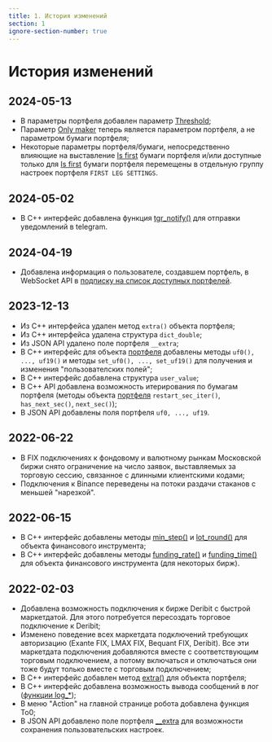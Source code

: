 ```yaml
---
title: 1. История изменений
section: 1
ignore-section-number: true
---
```


# История изменений

## 2024-05-13

- В параметры портфеля добавлен параметр [Threshold](05-params-description.md#p.threshold);
- Параметр [Only maker](05-params-description.md#p.maker) теперь является параметром портфеля, а не параметром бумаги портфеля;
- Некоторые параметры портфеля/бумаги, непосредственно влияющие на выставление [Is first](05-params-description.md#is-first) бумаги портфеля и/или доступные только для [Is first](05-params-description.md#is-first) бумаги портфеля
перемещены в отдельную группу настроек портфеля `FIRST LEG SETTINGS`.

## 2024-05-02

- В C++ интерфейс добавлена функция [tgr_notify()](08-c-api.md#__TGR_NOTIFY__) для отправки уведомлений в telegram.

## 2024-04-19

- Добавлена информация о пользователе, создавшем портфель, в WebSocket API в [подписку на список доступных портфелей](10-api.md#подписка-на-список-доступных-портфелей).

## 2023-12-13

- Из C++ интерфейса удален метод `extra()` объекта портфеля;
- Из C++ интерфейса удалена структура `dict_double`;
- Из JSON API удалено поле портфеля `__extra`;
- В C++ интерфейс для объекта [портфеля](08-c-api.md#доступ-и-изменение-полей-портфеля) добавлены методы `uf0(), ..., uf19()` и методы `set_uf0(), ..., set_uf19()` для получения и изменения "пользователских полей";
- В C++ интерфейс добавлена структура `user_value`;
- В C++ API добавлена возможность итерирования по бумагам портфеля (методы объекта [портфеля](08-c-api.md#доступ-и-изменение-полей-портфеля) `restart_sec_iter()`, `has_next_sec()`, `next_sec()`);
- В JSON API добавлены поля портфеля `uf0, ..., uf19`.

## 2022-06-22

- В FIX подключениях к фондовому и валютному рынкам Московской биржи снято ограничение на число заявок, выставляемых за торговую сессию, связанное с длинными клиентскими кодами;
- Подключения к Binance переведены на потоки раздачи стаканов с меньшей "нарезкой".

## 2022-06-15

- В C++ интерфейс добавлены методы [min_step()](08-c-api.md#доступ-к-биржевым-данным-по-финансовым-инструментам) и [lot_round()](08-c-api.md#доступ-к-биржевым-данным-по-финансовым-инструментам) для объекта финансового инструмента;
- В C++ интерфейс добавлены методы [funding_rate()](08-c-api.md#доступ-к-биржевым-данным-по-финансовым-инструментам) и [funding_time()](08-c-api.md#доступ-к-биржевым-данным-по-финансовым-инструментам) для объекта финансового инструмента (для некоторых бирж).

## 2022-02-03

- Добавлена возможность подключения к бирже Deribit с быстрой маркетдатой. Для этого потребуется пересоздать торговое подключение к Deribit;
- Изменено поведение всех маркетдата подключений требующих авторизацию (Exante FIX, LMAX FIX, Bequant FIX, Deribit). Все эти маркетдата подключения добавляются вместе с соответствующим торговым подключением, а потому включаться и отключаться они тоже будут только вместе с торговым подключением;
- В C++ интерфейс добавлен метод [extra()](08-c-api.md#доступ-и-изменение-полей-портфеля) для объекта портфеля;
- В C++ интерфейс добавлена возможность вывода сообщений в лог ([функции log_*](08-c-api.md#функции-для-работы-с-опционами));
- В меню "Action" на главной странице робота добавлена функция To0;
- В JSON API добавлено поле портфеля [__extra](10-api.md) для возможности сохранения пользовательских настроек.

